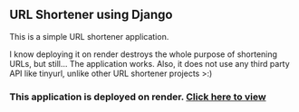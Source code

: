 ## URL Shortener using Django

This is a simple URL shortener application.

I know deploying it on render destroys the whole purpose of shortening URLs, but still... The application works. Also, it does not use any third party API like tinyurl, unlike other URL shortener projects >:)

### This application is deployed on render. [Click here to view](https://url-shortener-django.onrender.com)